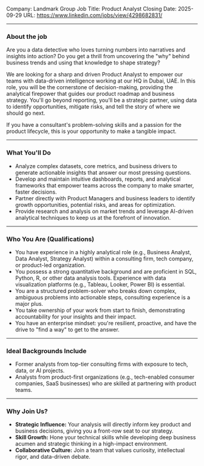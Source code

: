 Company: Landmark Group
Job Title: Product Analyst
Closing Date: 2025-09-29
URL: https://www.linkedin.com/jobs/view/4298682831/

---


### About the job

Are you a data detective who loves turning numbers into narratives and insights into action? Do you get a thrill from uncovering the "why" behind business trends and using that knowledge to shape strategy?

We are looking for a sharp and driven Product Analyst to empower our teams with data-driven intelligence working at our HQ in Dubai, UAE. In this role, you will be the cornerstone of decision-making, providing the analytical firepower that guides our product roadmap and business strategy. You'll go beyond reporting, you'll be a strategic partner, using data to identify opportunities, mitigate risks, and tell the story of where we should go next.

If you have a consultant's problem-solving skills and a passion for the product lifecycle, this is your opportunity to make a tangible impact.

---

### What You'll Do

* Analyze complex datasets, core metrics, and business drivers to generate actionable insights that answer our most pressing questions.
* Develop and maintain intuitive dashboards, reports, and analytical frameworks that empower teams across the company to make smarter, faster decisions.
* Partner directly with Product Managers and business leaders to identify growth opportunities, potential risks, and areas for optimization.
* Provide research and analysis on market trends and leverage AI-driven analytical techniques to keep us at the forefront of innovation.

---

### Who You Are (Qualifications)

* You have experience in a highly analytical role (e.g., Business Analyst, Data Analyst, Strategy Analyst) within a consulting firm, tech company, or product-led organization.
* You possess a strong quantitative background and are proficient in SQL, Python, R, or other data analysis tools. Experience with data visualization platforms (e.g., Tableau, Looker, Power BI) is essential.
* You are a structured problem-solver who breaks down complex, ambiguous problems into actionable steps, consulting experience is a major plus.
* You take ownership of your work from start to finish, demonstrating accountability for your insights and their impact.
* You have an enterprise mindset: you're resilient, proactive, and have the drive to "find a way" to get to the answer.

---

### Ideal Backgrounds Include

* Former analysts from top-tier consulting firms with exposure to tech, data, or AI projects.
* Analysts from product-first organizations (e.g., tech-enabled consumer companies, SaaS businesses) who are skilled at partnering with product teams.

---

### Why Join Us?

* **Strategic Influence:** Your analysis will directly inform key product and business decisions, giving you a front-row seat to our strategy.
* **Skill Growth:** Hone your technical skills while developing deep business acumen and strategic thinking in a high-impact environment.
* **Collaborative Culture:** Join a team that values curiosity, intellectual rigor, and data-driven debate.

